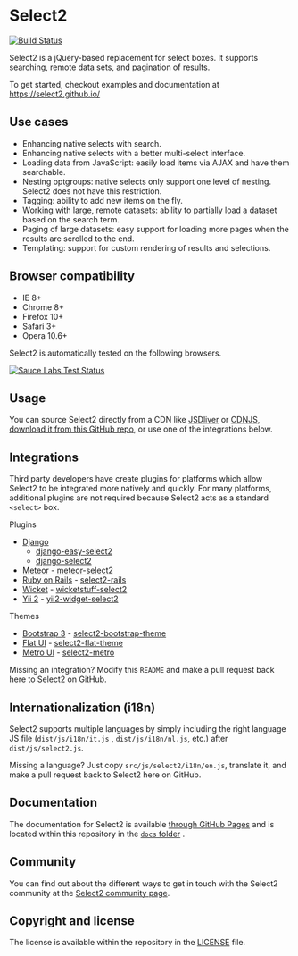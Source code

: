 Select2
=======
[![Build Status][travis-ci-image]][travis-ci-status]

Select2 is a jQuery-based replacement for select boxes. It supports searching, remote data sets, and pagination of results.

To get started, checkout examples and documentation at
https://select2.github.io/

Use cases
---------

* Enhancing native selects with search.
* Enhancing native selects with a better multi-select interface.
* Loading data from JavaScript: easily load items via AJAX and have them searchable.
* Nesting optgroups: native selects only support one level of nesting. Select2 does not have this restriction.
* Tagging: ability to add new items on the fly.
* Working with large, remote datasets: ability to partially load a dataset based on the search term.
* Paging of large datasets: easy support for loading more pages when the results are scrolled to the end.
* Templating: support for custom rendering of results and selections.

Browser compatibility
---------------------

* IE 8+
* Chrome 8+
* Firefox 10+
* Safari 3+
* Opera 10.6+

Select2 is automatically tested on the following browsers.

[![Sauce Labs Test Status][saucelabs-matrix]][saucelabs-status]

Usage
-----
You can source Select2 directly from a CDN like [JSDliver][jsdelivr] or
[CDNJS][cdnjs], [download it from this GitHub repo][releases], or use one of the integrations below.

Integrations
------------
Third party developers have create plugins for platforms which allow Select2 to be integrated more natively and quickly. For many
platforms, additional plugins are not required because Select2 acts as a standard `<select>` box.

Plugins

* [Django]
    - [django-easy-select2]
    - [django-select2]
* [Meteor] - [meteor-select2]
* [Ruby on Rails][ruby-on-rails] - [select2-rails]
* [Wicket] - [wicketstuff-select2]
* [Yii 2][yii2] - [yii2-widget-select2]

Themes

- [Bootstrap 3][bootstrap3] - [select2-bootstrap-theme]
- [Flat UI][flat-ui] - [select2-flat-theme]
- [Metro UI][metro-ui] - [select2-metro]

Missing an integration? Modify this `README` and make a pull request back here to Select2 on GitHub.

Internationalization (i18n)
---------------------------
Select2 supports multiple languages by simply including the right language JS file (`dist/js/i18n/it.js`
, `dist/js/i18n/nl.js`, etc.) after
`dist/js/select2.js`.

Missing a language? Just copy `src/js/select2/i18n/en.js`, translate it, and make a pull request back to Select2 here on GitHub.

Documentation
-------------
The documentation for Select2 is available
[through GitHub Pages][documentation] and is located within this repository in the [`docs` folder][documentation-folder]
.

Community
---------
You can find out about the different ways to get in touch with the Select2 community at the [Select2 community page][community].

Copyright and license
---------------------
The license is available within the repository in the [LICENSE][license] file.

[cdnjs]: http://www.cdnjs.com/libraries/select2

[community]: https://select2.github.io/community.html

[documentation]: https://select2.github.io/

[documentation-folder]: https://github.com/select2/select2/tree/master/docs

[freenode]: https://freenode.net/

[jsdelivr]: http://www.jsdelivr.com/#!select2

[license]: LICENSE.md

[releases]: https://github.com/select2/select2/releases

[saucelabs-matrix]: https://saucelabs.com/browser-matrix/select2.svg

[saucelabs-status]: https://saucelabs.com/u/select2

[travis-ci-image]: https://img.shields.io/travis/select2/select2/master.svg

[travis-ci-status]: https://travis-ci.org/select2/select2

[bootstrap3]: https://getbootstrap.com/

[django]: https://www.djangoproject.com/

[django-easy-select2]: https://github.com/asyncee/django-easy-select2

[django-select2]: https://github.com/applegrew/django-select2

[flat-ui]: http://designmodo.github.io/Flat-UI/

[meteor]: https://www.meteor.com/

[meteor-select2]: https://github.com/nate-strauser/meteor-select2

[metro-ui]: http://metroui.org.ua/

[select2-metro]: http://metroui.org.ua/select2.html

[ruby-on-rails]: http://rubyonrails.org/

[select2-bootstrap-theme]: https://github.com/select2/select2-bootstrap-theme

[select2-flat-theme]: https://github.com/techhysahil/select2-Flat_Theme

[select2-rails]: https://github.com/argerim/select2-rails

[vue.js]: http://vuejs.org/

[select2-vue]: http://vuejs.org/examples/select2.html

[wicket]: https://wicket.apache.org/

[wicketstuff-select2]: https://github.com/wicketstuff/core/tree/master/select2-parent

[yii2]: http://www.yiiframework.com/

[yii2-widget-select2]: https://github.com/kartik-v/yii2-widget-select2
